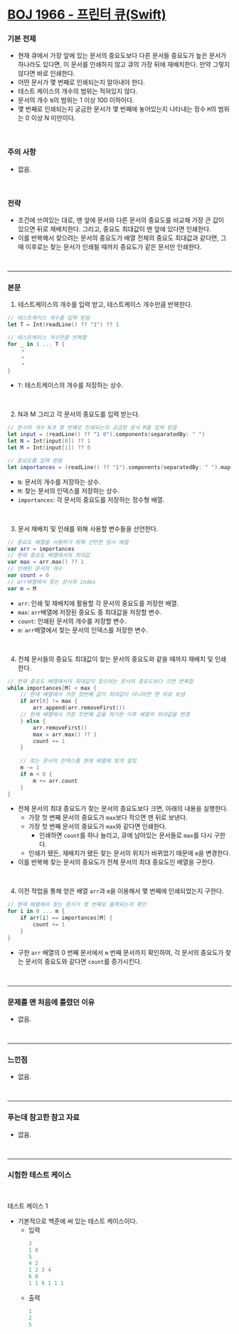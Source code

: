 # [BOJ 1966 - 프린터 큐(Swift)](https://www.acmicpc.net/problem/1966)

### 기본 전제<br/>
 - 현재 큐에서 가장 앞에 있는 문서의 중요도보다 다른 문서들 중요도가 높은 문서가 하나라도 있다면, 이 문서를 인쇄하지 않고 큐의 가장 뒤에 재배치한다. 만약 그렇지 않다면 바로 인쇄한다.<br/>
 - 어떤 문서가 몇 번째로 인쇄되는지 알아내야 한다.<br/>
 - 테스트 케이스의 개수의 범위는 적혀있지 않다.<br/>
 - 문서의 개수 `N`의 범위는 1 이상 100 이하이다.<br/>
 - 몇 번째로 인쇄되는지 궁금한 문서가 몇 번째에 놓어있는지 나타내는 정수 `M`의 범위는 0 이상 N 미만이다.<br/>
<br/>

### 주의 사항<br/>
 - 없음.<br/>
<br/>

### 전략<br/>
 - 조건에 쓰여있는 대로, 맨 앞에 문서와 다른 문서의 중요도를 비교해 가장 큰 값이 있으면 뒤로 재배치한다. 그리고, 중요도 최대값이 맨 앞에 있다면 인쇄한다.<br/>
 - 이를 반복해서 찾으려는 문서의 중요도가 배열 전체의 중요도 최대값과 같다면, 그때 이후로는 찾는 문서가 인쇄될 때까지 중요도가 같은 문서만 인쇄한다.<br/>
<br/>

---
### 본문<br/>

1. 테스트케이스의 개수를 입력 받고, 테스트케이스 개수만큼 반복한다.<br/>
```Swift
// 테스트케이스 개수를 입력 받음
let T = Int(readLine() ?? "1") ?? 1

// 테스트케이스 개수만큼 반복함
for _ in 1 ... T {
    ・
    ・
    ・
}
```
 - `T`: 테스트케이스의 개수를 저장하는 상수.<br/>
 <br/>

2. N과 M 그리고 각 문서의 중요도를 입력 받는다.<br/>
```Swift
// 문서의 개수 N과 몇 번쨰로 인쇄되는지 궁금한 문서 M을 입력 받음
let input = (readLine() ?? "1 0").components(separatedBy: " ")
let N = Int(input[0]) ?? 1
let M = Int(input[1]) ?? 0

// 중요도를 입력 받음
let importances = (readLine() ?? "1").components(separatedBy: " ").map{ Int($0) ?? 1 }
```
 - `N`: 문서의 개수를 저장하는 상수.<br/>
 - `M`: 찾는 문서의 인덱스를 저장하는 상수.<br/>
 - `importances`: 각 문서의 중요도를 저장하는 정수형 배열.<br/>
 <br/>

3. 문서 재배치 및 인쇄를 위해 사용할 변수들을 선언한다.<br/>
```Swift
// 중요도 배열을 사용하기 위해 선언한 임시 배열
var arr = importances
// 현재 중요도 배열에서의 최대값
var max = arr.max() ?? 1
// 인쇄된 문서의 개수
var count = 0
// arr배열에서 찾는 문서의 index
var m = M
```
 - `arr`: 인쇄 및 재배치에 활용할 각 문서의 중요도를 저장한 배열.<br/>
 - `max`: `arr`배열에 저장된 중요도 중 최대값을 저장할 변수.<br/>
 - `count`: 인쇄된 문서의 개수를 저장할 변수.<br/>
 - `m`: `arr`배열에서 찾는 문서의 인덱스를 저장한 변수.<br/>
<br/>

4. 전체 문서들의 중요도 최대값이 찾는 문서의 중요도와 같을 때까지 재배치 및 인쇄한다.<br/>
```Swift
// 현재 중요도 배열에서의 최대값이 찾으려는 문서의 중요도보다 크면 반복함
while importances[M] < max {
    // 현재 배열에서 가장 첫번째 값이 최대값이 아니라면 맨 뒤로 보냄
    if arr[0] != max {
        arr.append(arr.removeFirst())
    // 현재 배열에서 가장 첫번째 값을 제거한 이후 배열의 최대값을 변경
    } else {
        arr.removeFirst()
        max = arr.max() ?? 1
        count += 1
    }
    
    // 찾는 문서의 인덱스를 현재 배열에 맞게 설정
    m -= 1
    if m < 0 {
        m += arr.count
    }
}
```
 - 전체 문서의 최대 중요도가 찾는 문서의 중요도보다 크면, 아래의 내용을 실행한다.<br/>
    - 가장 첫 번째 문서의 중요도가 `max`보다 작으면 맨 뒤로 보낸다.<br/>
    - 가장 첫 번째 문서의 중요도가 `max`와 같다면 인쇄한다.<br/>
        - 인쇄하면 `count`를 하나 늘리고, 큐에 남아있는 문서들로 `max`를 다시 구한다.<br/>
    - 인쇄가 됐든, 재배치가 됐든 찾는 문서의 위치가 바뀌었기 때문에 `m`을 변경한다.<br/>
 - 이를 반복해 찾는 문서의 중요도가 전체 문서의 최대 중요도인 배열을 구한다.<br/>
<br/>

4. 이전 작업을 통해 얻은 배열 `arr`과 `m`을 이용해서 몇 번째에 인쇄되었는지 구한다.<br/>
```Swift
// 현재 배열에서 찾는 문서가 몇 번째로 출력되는지 확인
for i in 0 ... m {
    if arr[i] == importances[M] {
        count += 1
    }
}
```
 - 구한 `arr` 배열의 0 번째 문서에서 `m` 번째 문서까지 확인하여, 각 문서의 중요도가 찾는 문서의 중요도와 같다면 `count`를 증가시킨다.<br/>
<br/>

---
### 문제를 맨 처음에 틀렸던 이유<br/>
- 없음.<br/>
<br/>

---
### 느낀점<br/>
- 없음.<br/>
<br/>

--- 
### 푸는데 참고한 참고 자료<br/>
- 없음.<br/>
<br/>

---
### 시험한 테스트 케이스
<br/>

테스트 케이스 1<br/>
- 기본적으로 백준에 써 있는 테스트 케이스이다.<br/>
    - 입력
        ```Swift
        3
        1 0
        5
        4 2
        1 2 3 4
        6 0
        1 1 9 1 1 1
        ```
    - 출력
        ```Swift
        1
        2
        5
        ```
<br/>

